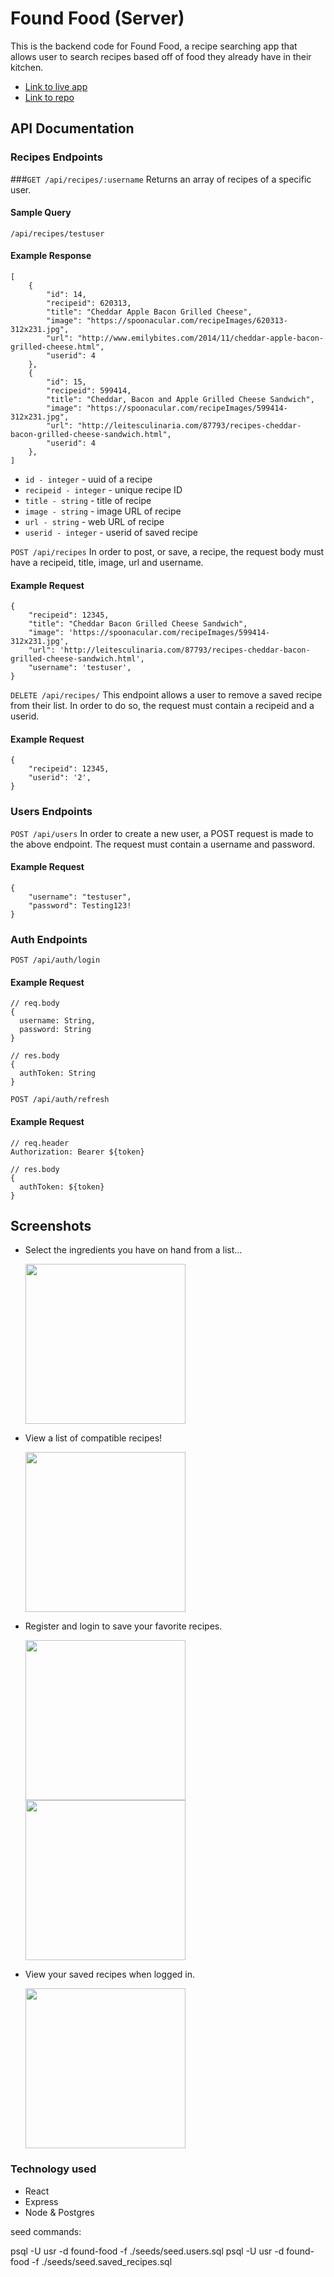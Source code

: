 # Found Food (Server)

This is the backend code for Found Food, a recipe searching app that allows user to search recipes based off of food they already have in their kitchen.

- [Link to live app](https://found-food.vercel.app/)
- [Link to repo](https://github.com/conorkenahan/found-food)

## API Documentation

### Recipes Endpoints

###`GET /api/recipes/:username`
Returns an array of recipes of a specific user.

#### Sample Query

`/api/recipes/testuser`

#### Example Response

```
[
    {
        "id": 14,
        "recipeid": 620313,
        "title": "Cheddar Apple Bacon Grilled Cheese",
        "image": "https://spoonacular.com/recipeImages/620313-312x231.jpg",
        "url": "http://www.emilybites.com/2014/11/cheddar-apple-bacon-grilled-cheese.html",
        "userid": 4
    },
    {
        "id": 15,
        "recipeid": 599414,
        "title": "Cheddar, Bacon and Apple Grilled Cheese Sandwich",
        "image": "https://spoonacular.com/recipeImages/599414-312x231.jpg",
        "url": "http://leitesculinaria.com/87793/recipes-cheddar-bacon-grilled-cheese-sandwich.html",
        "userid": 4
    },
]
```

- `id - integer` - uuid of a recipe
- `recipeid - integer` - unique recipe ID
- `title - string` - title of recipe
- `image - string` - image URL of recipe
- `url - string` - web URL of recipe
- `userid - integer` - userid of saved recipe

`POST /api/recipes`
In order to post, or save, a recipe, the request body must have a recipeid, title, image, url and username.

#### Example Request

```
{
    "recipeid": 12345,
    "title": "Cheddar Bacon Grilled Cheese Sandwich",
    "image": 'https://spoonacular.com/recipeImages/599414-312x231.jpg',
    "url": 'http://leitesculinaria.com/87793/recipes-cheddar-bacon-grilled-cheese-sandwich.html',
    "username": 'testuser',
}
```

`DELETE /api/recipes/`
This endpoint allows a user to remove a saved recipe from their list. In order to do so, the request must contain a recipeid and a userid.

#### Example Request

```
{
    "recipeid": 12345,
    "userid": '2',
}
```

### Users Endpoints

`POST /api/users`
In order to create a new user, a POST request is made to the above endpoint. The request must contain a username and password.

#### Example Request

```
{
    "username": "testuser",
    "password": Testing123!
}
```

### Auth Endpoints

`POST /api/auth/login`

#### Example Request

```
// req.body
{
  username: String,
  password: String
}

// res.body
{
  authToken: String
}
```

`POST /api/auth/refresh`

#### Example Request

```
// req.header
Authorization: Bearer ${token}

// res.body
{
  authToken: ${token}
}
```

## Screenshots

- Select the ingredients you have on hand from a list...

  <img src="./src/images/screenshots/main.png" width="256">

- View a list of compatible recipes!

  <img src="./src/images/screenshots/results.png" width="256">

- Register and login to save your favorite recipes.

  <img src="./src/images/screenshots/register.png" width="256">
  <img src="./src/images/screenshots/login.png" width="256">

- View your saved recipes when logged in.

  <img src="./src/images/screenshots/saved_recipes.png" width="256">

### Technology used

- React
- Express
- Node & Postgres

seed commands:

psql -U usr -d found-food -f ./seeds/seed.users.sql
psql -U usr -d found-food -f ./seeds/seed.saved_recipes.sql
